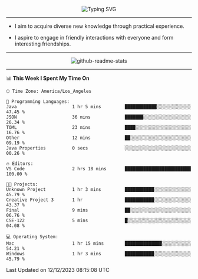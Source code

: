 <p align="center">
  <img src="https://readme-typing-svg.demolab.com?font=Fira+Code&weight=500&size=32&duration=2500&pause=1600&center=true&vCenter=true&random=false&width=1024&height=64&lines=Hi+there+%F0%9F%91%8B;I'm+delighted+you+could+make+it+here+%F0%9F%8E%89;I'm+Harry%2C+a+college+student+still+finding+my+way" alt="Typing SVG" />
</p>


---


- I aim to acquire diverse new knowledge through practical experience.

- I aspire to engage in friendly interactions with everyone and form interesting friendships.


---


<p align="center">
  <img src="https://github-readme-stats.vercel.app/api?username=Harry-Jing&show_icons=true" alt="github-readme-stats"/>
</p>


---

<!--START_SECTION:waka-->
📊 **This Week I Spent My Time On** 

```text
🕑︎ Time Zone: America/Los_Angeles

💬 Programming Languages: 
Java                     1 hr 5 mins         ████████████░░░░░░░░░░░░░   47.45 % 
JSON                     36 mins             ███████░░░░░░░░░░░░░░░░░░   26.34 % 
TOML                     23 mins             ████░░░░░░░░░░░░░░░░░░░░░   16.76 % 
Other                    12 mins             ██░░░░░░░░░░░░░░░░░░░░░░░   09.19 % 
Java Properties          0 secs              ░░░░░░░░░░░░░░░░░░░░░░░░░   00.26 % 

🔥 Editors: 
VS Code                  2 hrs 18 mins       █████████████████████████   100.00 % 

🐱‍💻 Projects: 
Unknown Project          1 hr 3 mins         ███████████░░░░░░░░░░░░░░   45.79 % 
Creative Project 3       1 hr                ███████████░░░░░░░░░░░░░░   43.37 % 
Final                    9 mins              ██░░░░░░░░░░░░░░░░░░░░░░░   06.76 % 
CSE-122                  5 mins              █░░░░░░░░░░░░░░░░░░░░░░░░   04.08 % 

💻 Operating System: 
Mac                      1 hr 15 mins        ██████████████░░░░░░░░░░░   54.21 % 
Windows                  1 hr 3 mins         ███████████░░░░░░░░░░░░░░   45.79 % 
```


 Last Updated on 12/12/2023 08:15:08 UTC
<!--END_SECTION:waka-->

